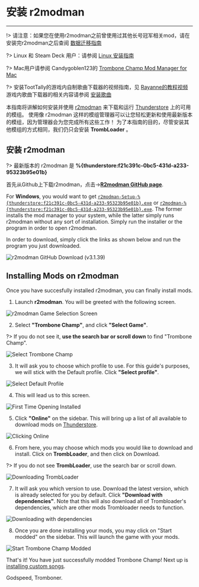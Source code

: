 # 安装 r2modman
---

!> 请注意：如果您在使用r2modman之前曾使用过其他长号冠军相关mod，请在安装完r2modman之后查阅 [数据迁移指南](migrating-to-v2)

?> Linux 和 Steam Deck 用户：请参阅 [Linux 安装指南](installing-r2modman-linux)

?> Mac用户请参阅 Candygoblen123的 [Trombone Champ Mod Manager for Mac](https://github.com/Candygoblen123/TromboneChampModManager/)

?> 安装TootTally的游戏内自制歌曲下载器的视频指南，见 [Rayanne的教程视频](https://youtu.be/p0rud1uJ0o0?si=sDlmbDg3geAEW5J3) 游戏内歌曲下载器的相关内容请参阅 [安装歌曲](installing-songs)

本指南将讲解如何安装并使用 [r2modman](https://github.com/ebkr/r2modmanPlus/releases/latest/) 来下载和运行 [Thunderstore](https://trombone-champ.thunderstore.io/) 上的可用的模组。 使用像 r2modman 这样的模组管理器可以让您轻松更新和使用最新版本的模组，因为管理器会为您完成所有这些工作！ 为了本指南的目的，尽管安装其他模组的方式相同，我们仍只会安装 **TrombLoader** 。

## 安装 r2modman

?> 最新版本的 r2modman 是 **%{thunderstore:f21c391c-0bc5-431d-a233-95323b95e01b}**

首先从Github上下载r2modman，点击→[**R2modman GitHub page**](https://github.com/ebkr/r2modmanPlus/releases/latest/).

For **Windows**, you would want to get [`r2modman-Setup-%{thunderstore:f21c391c-0bc5-431d-a233-95323b95e01b}.exe`](https://github.com/ebkr/r2modmanPlus/releases/download/v%{thunderstore:f21c391c-0bc5-431d-a233-95323b95e01b:raw}/r2modman-Setup-%{thunderstore:f21c391c-0bc5-431d-a233-95323b95e01b:raw}.exe) or [`r2modman-%{thunderstore:f21c391c-0bc5-431d-a233-95323b95e01b}.exe`](https://github.com/ebkr/r2modmanPlus/releases/download/v%{thunderstore:f21c391c-0bc5-431d-a233-95323b95e01b:raw}/r2modman-%{thunderstore:f21c391c-0bc5-431d-a233-95323b95e01b:raw}.exe). The former installs the mod manager to your system, while the latter simply runs r2modman without any sort of installation. Simply run the installer or the program in order to open r2modman.

In order to download, simply click the links as shown below and run the program you just downloaded.

![r2modman GitHub Download (v3.1.39)](../docs/files/r2modman-install/r2modmandownload.png)

## Installing Mods on r2modman

Once you have succesfully installed r2modman, you can finally install mods.

1. Launch **r2modman**. You will be greeted with the following screen.

![r2modman Game Selection Screen](../docs/files/r2modman-install/gameselection.png)

2. Select **"Trombone Champ"**, and click **"Select Game"**.

?> If you do not see it, **use the search bar or scroll down** to find "Trombone Champ".

![Select Trombone Champ](../docs/files/r2modman-install/selecttc.png)

3. It will ask you to choose which profile to use. For this guide's purposes, we will stick with the Default profile. Click **"Select profile"**.

![Select Default Profile](../docs/files/r2modman-install/profileselect.png)

4. This will lead us to this screen.

![First Time Opening Installed](../docs/files/r2modman-install/firsttimeinstall.png)

5. Click **"Online"** on the sidebar. This will bring up a list of all available to download mods on [Thunderstore](https://trombone-champ.thunderstore.io/).

![Clicking Online](../docs/files/r2modman-install/selectonline.png)

6. From here, you may choose which mods you would like to download and install. Click on **TrombLoader**, and then click on Download.

?> If you do not see **TrombLoader**, use the search bar or scroll down.

![Downloading TrombLoader](../docs/files/r2modman-install/downloadtrombloader.png)

7. It will ask you which version to use. Download the latest version, which is already selected for you by default. Click **"Download with dependencies"**. Note that this will also download all of Trombloader's dependencies, which are other mods Trombloader needs to function.

![Downloading with dependencies](../docs/files/r2modman-install/downloadlatest.png)

8. Once you are done installing your mods, you may click on "Start modded" on the sidebar. This will launch the game with your mods.

![Start Trombone Champ Modded](../docs/files/r2modman-install/startmodded.png)

That's it! You have just successfully modded Trombone Champ! Next up is [installing custom songs](installing-songs).

Godspeed, Tromboner.

